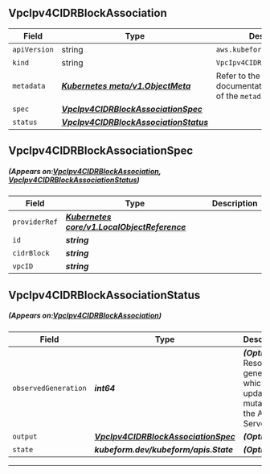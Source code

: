 ## VpcIpv4CIDRBlockAssociation
| Field | Type | Description |
| ------ | ----- | ----------- |
| `apiVersion` | string | `aws.kubeform.com/v1alpha1` |
|    `kind` | string | `VpcIpv4CIDRBlockAssociation` |
| `metadata` | ***[Kubernetes meta/v1.ObjectMeta](https://kubernetes.io/docs/reference/generated/kubernetes-api/v1.13/#objectmeta-v1-meta)***|Refer to the Kubernetes API documentation for the fields of the `metadata` field.|
| `spec` | ***[VpcIpv4CIDRBlockAssociationSpec](#VpcIpv4CIDRBlockAssociationSpec)***||
| `status` | ***[VpcIpv4CIDRBlockAssociationStatus](#VpcIpv4CIDRBlockAssociationStatus)***||
## VpcIpv4CIDRBlockAssociationSpec
##### (Appears on:[VpcIpv4CIDRBlockAssociation](#VpcIpv4CIDRBlockAssociation), [VpcIpv4CIDRBlockAssociationStatus](#VpcIpv4CIDRBlockAssociationStatus))
| Field | Type | Description |
| ------ | ----- | ----------- |
| `providerRef` | ***[Kubernetes core/v1.LocalObjectReference](https://kubernetes.io/docs/reference/generated/kubernetes-api/v1.13/#localobjectreference-v1-core)***||
| `id` | ***string***||
| `cidrBlock` | ***string***||
| `vpcID` | ***string***||
## VpcIpv4CIDRBlockAssociationStatus
##### (Appears on:[VpcIpv4CIDRBlockAssociation](#VpcIpv4CIDRBlockAssociation))
| Field | Type | Description |
| ------ | ----- | ----------- |
| `observedGeneration` | ***int64***| ***(Optional)*** Resource generation, which is updated on mutation by the API Server.|
| `output` | ***[VpcIpv4CIDRBlockAssociationSpec](#VpcIpv4CIDRBlockAssociationSpec)***| ***(Optional)*** |
| `state` | ***kubeform.dev/kubeform/apis.State***| ***(Optional)*** |
---
